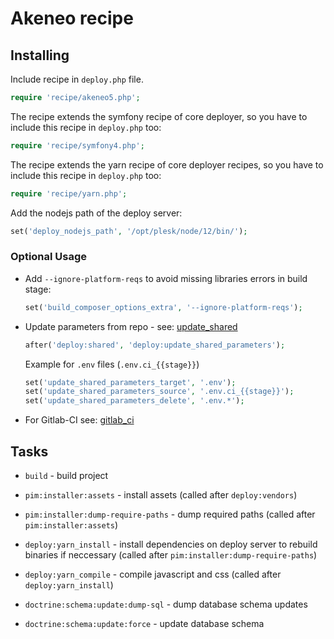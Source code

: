 # Akeneo recipe

## Installing

Include recipe in `deploy.php` file.

```php
require 'recipe/akeneo5.php';
```

The recipe extends the symfony recipe of core deployer, so you have to include this recipe in `deploy.php` too:

```php
require 'recipe/symfony4.php';
```

The recipe extends the yarn recipe of core deployer recipes, so you have to include this recipe in `deploy.php` too:

```php
require 'recipe/yarn.php';
```

Add the nodejs path of the deploy server:
```php
set('deploy_nodejs_path', '/opt/plesk/node/12/bin/');
```

### Optional Usage

* Add `--ignore-platform-reqs` to avoid missing libraries errors in build stage:

    ```php
    set('build_composer_options_extra', '--ignore-platform-reqs');
    ```

* Update parameters from repo - see: [update_shared](deploy/update_shared.md)

    ```php
    after('deploy:shared', 'deploy:update_shared_parameters');
    ```

    Example for `.env` files (`.env.ci_{{stage}}`)
    ```php
    set('update_shared_parameters_target', '.env');
    set('update_shared_parameters_source', '.env.ci_{{stage}}');
    set('update_shared_parameters_delete', '.env.*');
    ```

* For Gitlab-CI see: [gitlab_ci](deploy/gitlab_ci.md)

## Tasks

* ``build`` - build project

* ``pim:installer:assets`` - install assets (called after ``deploy:vendors``)

* ``pim:installer:dump-require-paths`` - dump required paths (called after ``pim:installer:assets``)

* ``deploy:yarn_install`` - install dependencies on deploy server to rebuild binaries if neccessary (called after ``pim:installer:dump-require-paths``)

* ``deploy:yarn_compile`` - compile javascript and css (called after ``deploy:yarn_install``)

* ``doctrine:schema:update:dump-sql`` - dump database schema updates

* ``doctrine:schema:update:force`` - update database schema
